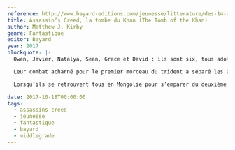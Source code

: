 ```yaml
---
reference: http://www.bayard-editions.com/jeunesse/litterature/des-14-ans/la-tombe-du-khan
title: Assassin’s Creed, la tombe du Khan (The Tomb of the Khan)
author: Matthew J. Kirby
genre: Fantastique
editor: Bayard
year: 2017
blockquote: |-
  Owen, Javier, Natalya, Sean, Grace et David : ils sont six, tous adolescents, tous liés par un ADN exceptionnel. Réunis pour trouver une relique au pouvoir inestimable, le trident d’Éden, ils ont été envoyés dans le passé grâce à unemachine, l’Animus. Mais cette relique est convoitée par deux organisations secrètes et rivales, la Confrérie des Assassins et l’Ordre des Templiers

  Leur combat acharné pour le premier morceau du trident a séparé les adolescents. Certains sont désormais aux mains des Templiers, d’autres se cachent avec les Assassins. Mais ont-ils pour autant choisi leur camp ? Et comment le choisir

  Lorsqu’ils se retrouvent tous en Mongolie pour s’emparer du deuxième morceau de la relique, une implacable bataille s’engage. Le monde est en danger, et son avenir repose sur les six adolescents…

date: 2017-10-18T00:00:00
tags:
  - assassins creed
  - jeunesse
  - fantastique
  - bayard
  - middlegrade
---
```

